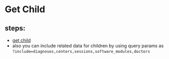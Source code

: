 # Get Child

## steps:

- [get child](https://documenter.getpostman.com/view/12318086/2sA3Bt3pg1#7d95b2bf-2de1-49b2-96c7-7c9ddb55e275)
- also you can include related data for children by using query params as `?include=diagnoses,centers,sessions,software_modules,doctors`
